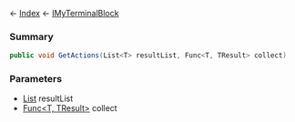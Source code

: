 ← [Index](Api-Index) ← [IMyTerminalBlock](Sandbox.ModAPI.Ingame.IMyTerminalBlock)

### Summary

```csharp
public void GetActions(List<T> resultList, Func<T, TResult> collect)
```

### Parameters

* [List<T>](System.Collections.Generic.List`1) resultList
* [Func<T, TResult>](System.Func`2) collect
